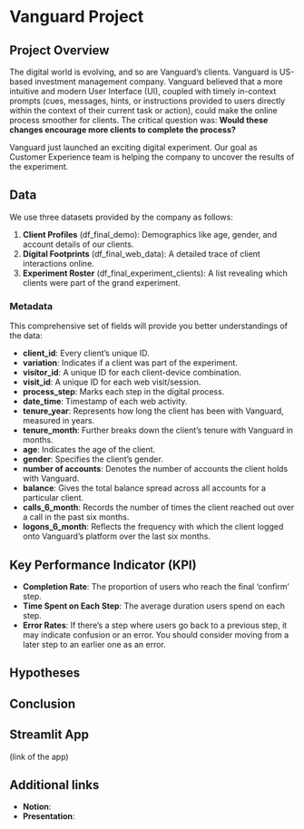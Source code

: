 # Vanguard Project

## Project Overview
The digital world is evolving, and so are Vanguard’s clients. Vanguard is US-based investment management company. Vanguard believed that a more intuitive and modern User Interface (UI), coupled with timely in-context prompts (cues, messages, hints, or instructions provided to users directly within the context of their current task or action), could make the online process smoother for clients. The critical question was: **Would these changes encourage more clients to complete the process?**

Vanguard just launched an exciting digital experiment. Our goal as Customer Experience team is helping the company to uncover the results of the experiment.

## Data
We use three datasets provided by the company as follows:<br>
1. **Client Profiles** (df_final_demo): Demographics like age, gender, and account details of our clients.<br>
2. **Digital Footprints** (df_final_web_data): A detailed trace of client interactions online.<br>
3. **Experiment Roster** (df_final_experiment_clients): A list revealing which clients were part of the grand experiment.

### Metadata
This comprehensive set of fields will provide you better understandings of the data:
- **client_id**: Every client’s unique ID.
- **variation**: Indicates if a client was part of the experiment.
- **visitor_id**: A unique ID for each client-device combination.
- **visit_id**: A unique ID for each web visit/session.
- **process_step**: Marks each step in the digital process.
- **date_time**: Timestamp of each web activity.
- **tenure_year**: Represents how long the client has been with Vanguard, measured in years.
- **tenure_month**: Further breaks down the client’s tenure with Vanguard in months.
- **age**: Indicates the age of the client.
- **gender**: Specifies the client’s gender.
- **number of accounts**: Denotes the number of accounts the client holds with Vanguard.
- **balance**: Gives the total balance spread across all accounts for a particular client.
- **calls_6_month**: Records the number of times the client reached out over a call in the past six months.
- **logons_6_month**: Reflects the frequency with which the client logged onto Vanguard’s platform over the last six months.

## Key Performance Indicator (KPI) 
- **Completion Rate**: The proportion of users who reach the final ‘confirm’ step.
- **Time Spent on Each Step**: The average duration users spend on each step.
- **Error Rates**: If there’s a step where users go back to a previous step, it may indicate confusion or an error. You should consider moving from a later step to an earlier one as an error.

## Hypotheses


## Conclusion


## Streamlit App
(link of the app)

## Additional links
- **Notion**:
- **Presentation**:




